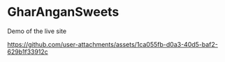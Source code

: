 # GharAnganSweets
Demo of the live site

https://github.com/user-attachments/assets/1ca055fb-d0a3-40d5-baf2-629b1f33912c

